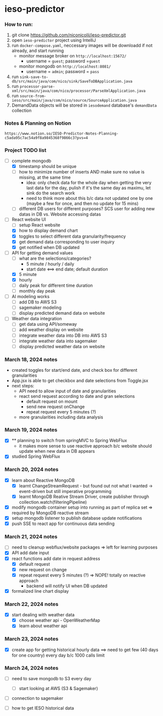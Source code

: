 # ieso-predictor

### How to run:
1. git clone https://github.com/niconicolii/ieso-predictor.git
2. open `ieso-predictor` project using IntelliJ
3. run `docker-compose.yaml`, neccessary images will be downloadd if not already, and start running
   - monitor message broker on `http://localhost:15672/`
     - username = `guest`; password =`guest`
   - monitor mongodb on `http://localhost:8081/`
     - username = `admin`; password = `pass`
4. run `sink-save-to-db/src/main/java/com/nico/sink/SaveToDBApplication.java`
5. run `processor-parse-xml/src/main/java/com/nico/processor/ParseXmlApplication.java`
6. run `source-from-ieso/src/main/java/com/nico/source/SourceApplication.java`
7. DemandData objects will be stored in `iesodemand` database's `demandData` collection


### Notes & Planning on Notion
``` https://www.notion.so/IESO-Predictor-Notes-Planning-c5ada95c7ac54a9f8a9845368f9866c3?pvs=4 ```


### Project TODO list
- [ ] complete mongodb
  - [x] timestamp should be unique
  - [ ] how to minimize number of inserts AND make sure no value is missing, at the same time
    - idea: only check data for the whole day when getting the very last data for the day, pulish if it's the same day as maximu, let sink do the search work
    - need to think more about this b/c data not updated one by one (maybe a few for once, and then no update for 15 mins)
  - [ ] different DB users for different purposes? SCS user for adding new datas in DB vs. Website accessing datas
- [ ] React website UI
  - [ ] setup React website
  - [x] how to display demand chart
  - [x] toggles to select different data granularity/frequency
  - [x] get demand data corresponding to user inquiry
  - [x] get notified when DB updated
- [ ] API for getting demand values
  - [ ] what are the selections/categories?
    - 5 minute / hourly / daily
    - start date <==> end date; default duration
  - [x] 5 minute
  - [x] hourly
  - [ ] daily peak for different time duration
  - [ ] monthly day peak
- [ ] AI modeling works
  - [ ] add DB to AWS S3
  - [ ] sagemaker modeling
  - [ ] display predicted demand data on website
- [ ] Weather data integration
  - [ ] get data using API/someway
  - [ ] add weather display on website
  - [ ] integrate weather data into DB into AWS S3
  - [ ] integrate weather data into sagemaker
  - [ ] display predicted weather data on website

### March 18, 2024 notes
- created toggles for start/end date, and check box for different granularities
- App.jsx is able to get checkbox and date selections from Toggle.jsx
- next steps:
  - API need to allow input of date and granularities
  - react send request according to date and gran selections
    - default request on mount
    - send new request onChange
    - repeat request every 5 minutes (?)
  - more granularities including data analysis


### March 19, 2024 notes
- [x] ** planning to switch from springMVC to Spring WebFlux
  -  it makes more sense to use reactive approach b/c website should update when new data in DB appears
- [x] studied Spring WebFlux

### March 20, 2024 notes
- [x] learn about Reactive MongoDB
  - [x] learnt ChangeStreamRequest - but found out not what I wanted -> event-driven but still imperative programming
  - [x] learnt MongoDB Reative Stream Driver, create publisher through collection.watch(filteringPipeline)
- [x] modify mongodb container setup into running as part of replica set => required by MongoDB reactive stream
- [x] setup mongodb listener to publish database update notifications
- [x] push SSE to react app for continuous data sending

### March 21, 2024 notes
- [ ] need to cleanup webflux/website packages  => left for learning purposes
- [x] API add date input
- [x] react functions add date in request address
  - [x] default request
  - [x] new request on change
  - [x] repeat request every 5 minutes (?) => NOPE! totally on reactive approach 
    - backend will notify UI when DB updated
- [x] formalized line chart display

### March 22, 2024 notes
- [x] start dealing with weather data
  - [x] choose weather api - OpenWeatherMap
  - [x] learn about weather api

### March 23, 2024 notes
- [x] create app for getting historical hourly data  ==> need to get few (40 days for one country) every day b/c 1000 calls limit

### March 24, 2024 notes
- [ ] need to save mongodb to S3 every day
  - [ ] start looking at AWS (S3 & Sagemaker)
- [ ] connection to sagemaker
- [ ] how to get IESO historical data


